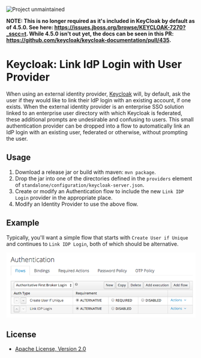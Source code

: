 ![Project unmaintained](https://img.shields.io/badge/project-unmaintained-red.svg)

**NOTE: This is no longer required as it's included in KeyCloak by default as of 4.5.0. See here: https://issues.jboss.org/browse/KEYCLOAK-7270?_sscc=t. While 4.5.0 isn't out yet, the docs can be seen in this PR: https://github.com/keycloak/keycloak-documentation/pull/435.**

# Keycloak: Link IdP Login with User Provider

When using an external identity provider, [Keycloak](https://keycloak.jboss.org)
will, by default, ask the user if they would like to link their IdP login
with an existing account, if one exists. When the external identity provider
is an enterprise SSO solution linked to an enterprise user directory with
which Keycloak is federated, these additional prompts are undesirable and
confusing to users. This small authentication provider can be dropped into a
flow to automatically link an IdP login with an existing user, federated or
otherwise, without prompting the user.

## Usage
1. Download a release jar or build with maven: `mvn package`.
2. Drop the jar into one of the directories defined in the `providers`
   element of `standalone/configuration/keycloak-server.json`.
3. Create or modify an Authentication flow to include the new `Link IDP Login`
   provider in the appropriate place.
4. Modify an Identity Provider to use the above flow.

## Example

Typically, you'll want a simple flow that starts with `Create User if Unique`
and continues to `Link IDP Login`, both of which should be alternative.

![Link IdP Login Example](doc/link-idp-login-example.png)

## License

* [Apache License, Version 2.0](https://www.apache.org/licenses/LICENSE-2.0)

